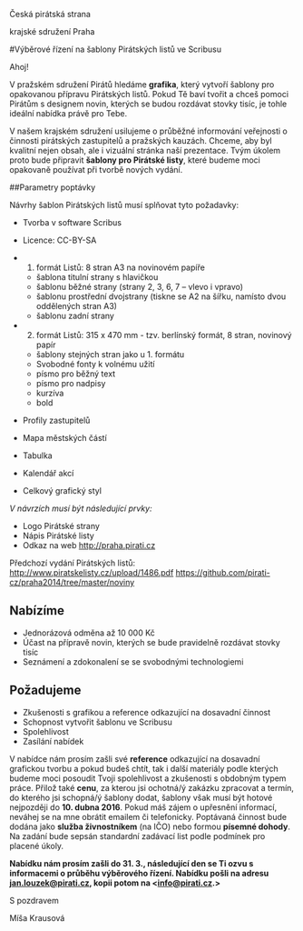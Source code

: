 Česká pirátská strana

krajské sdružení Praha

#Výběrové řízení na šablony Pirátských listů ve Scribusu

Ahoj!

V pražském sdružení Pirátů hledáme **grafika**, který vytvoří šablony pro opakovanou přípravu Pirátských listů. Pokud Tě baví tvořit a chceš pomoci Pirátům s designem novin, kterých se budou rozdávat stovky tisíc, je tohle ideální nabídka právě pro Tebe.


V našem krajském sdružení usilujeme o průběžné informování veřejnosti o činnosti pirátských zastupitelů a pražských kauzách. Chceme, aby byl kvalitní nejen obsah, ale i vizuální stránka naší prezentace. Tvým úkolem proto bude připravit **šablony pro Pirátské listy**, které budeme moci opakovaně používat při tvorbě nových vydání. 

##Parametry poptávky

Návrhy šablon Pirátských listů musí splňovat tyto požadavky:

- Tvorba v software Scribus
- Licence: CC-BY-SA

- 1) formát Listů: 8 stran A3 na novinovém papíře
    - šablona titulní strany s hlavičkou
    - šablonu běžné strany (strany 2, 3, 6, 7 – vlevo i vpravo)
    - šablonu prostřední dvojstrany (tiskne se A2 na šířku, namísto dvou oddělených stran A3)
    - šablonu zadní strany

- 2) formát Listů: 315 x 470 mm - tzv. berlínský formát, 8 stran, novinový papír
    - šablony stejných stran jako u 1. formátu
    - Svobodné fonty k volnému užití
    - písmo pro běžný text
    - písmo pro nadpisy
    - kurzíva
    - bold
- Profily zastupitelů
- Mapa městských částí
- Tabulka
- Kalendář akcí
- Celkový grafický styl

*V návrzích musí být následující prvky:*
- Logo Pirátské strany
- Nápis Pirátské listy
- Odkaz na web http://praha.pirati.cz

Předchozí vydání Pirátských listů: 
<http://www.piratskelisty.cz/upload/1486.pdf>
<https://github.com/pirati-cz/praha2014/tree/master/noviny> 

## Nabízíme

- Jednorázová odměna až 10 000 Kč
- Účast na přípravě novin, kterých se bude pravidelně rozdávat stovky tisíc
- Seznámení a zdokonalení se se svobodnými technologiemi
  
## Požadujeme

- Zkušenosti s grafikou a reference odkazující na dosavadní činnost
- Schopnost vytvořit šablonu ve Scribusu
- Spolehlivost
- Zasílání nabídek
  
V nabídce nám prosím zašli své **reference** odkazující na dosavadní grafickou tvorbu a  pokud budeš chtít, tak i další materiály podle kterých budeme moci posoudit Tvoji spolehlivost a zkušenosti s obdobným typem práce. Přilož také **cenu**, za kterou jsi ochotná/ý zakázku zpracovat a termín, do kterého jsi schopná/ý šablony dodat, šablony však musí být hotové nejpozději do **10. dubna 2016**. Pokud máš zájem o upřesnění informací, neváhej se na mne obrátit emailem či telefonicky.
Poptávaná činnost bude dodána jako **služba živnostníkem** (na IČO) nebo formou **písemné dohody**. Na zadání bude sepsán standardní zadávací list podle podmínek pro placené úkoly. 

**Nabídku nám prosím zašli do 31. 3., následující den se Ti ozvu s informacemi o průběhu výběrového řízení. Nabídku pošli na adresu <jan.louzek@pirati.cz>, kopii potom na <info@pirati.cz.>**

S pozdravem

Míša Krausová
